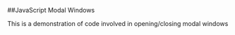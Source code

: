 ##JavaScript Modal Windows

This is a demonstration of code involved in opening/closing modal windows

